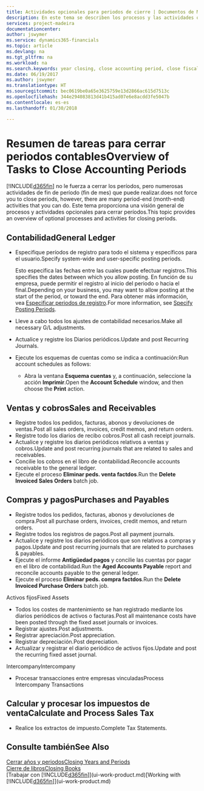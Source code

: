```yaml
---
title: Actividades opcionales para periodos de cierre | Documentos de Microsoft
description: En este tema se describen los procesos y las actividades opcionales para cerrar periodos contables en Finance and Operations, Business edition.
services: project-madeira
documentationcenter: 
author: jswymer
ms.service: dynamics365-financials
ms.topic: article
ms.devlang: na
ms.tgt_pltfrm: na
ms.workload: na
ms.search.keywords: year closing, close accounting period, close fiscal year, aging, creditor payments, vendor payments
ms.date: 06/19/2017
ms.author: jswymer
ms.translationtype: HT
ms.sourcegitcommit: bec0619be0a65e3625759e13d2866ac615d7513c
ms.openlocfilehash: 344e294083813d41b415ad07e6e8acdd3fe5047b
ms.contentlocale: es-es
ms.lasthandoff: 01/30/2018

---
```

# <a name="overview-of-tasks-to-close-accounting-periods"></a><span data-ttu-id="bbe19-103">Resumen de tareas para cerrar periodos contables</span><span class="sxs-lookup"><span data-stu-id="bbe19-103">Overview of Tasks to Close Accounting Periods</span></span>
[!INCLUDE[d365fin](includes/d365fin_md.md)] <span data-ttu-id="bbe19-104"> no le fuerza a cerrar los períodos, pero numerosas actividades de fin de período (fin de mes) que puede realizar.</span><span class="sxs-lookup"><span data-stu-id="bbe19-104">does not force you to close periods, however, there are many period-end (month-end) activities that you can do.</span></span> <span data-ttu-id="bbe19-105">Este tema proporciona una visión general de procesos y actividades opcionales para cerrar períodos.</span><span class="sxs-lookup"><span data-stu-id="bbe19-105">This topic provides an overview of optional processes and activities for closing periods.</span></span>  

## <a name="general-ledger"></a><span data-ttu-id="bbe19-106">Contabilidad</span><span class="sxs-lookup"><span data-stu-id="bbe19-106">General Ledger</span></span>
* <span data-ttu-id="bbe19-107">Especifique períodos de registro para todo el sistema y específicos para el usuario.</span><span class="sxs-lookup"><span data-stu-id="bbe19-107">Specify system-wide and user-specific posting periods.</span></span>  

    <span data-ttu-id="bbe19-108">Esto especifica las fechas entre las cuales puede efectuar registros.</span><span class="sxs-lookup"><span data-stu-id="bbe19-108">This specifies the dates between which you allow posting.</span></span> <span data-ttu-id="bbe19-109">En función de su empresa, puede permitir el registro al inicio del periodo o hacia el final.</span><span class="sxs-lookup"><span data-stu-id="bbe19-109">Depending on your business, you may want to allow posting at the start of the period, or toward the end.</span></span> <span data-ttu-id="bbe19-110">Para obtener más información, vea [Especificar periodos de registro](finance-how-specify-posting-periods.md).</span><span class="sxs-lookup"><span data-stu-id="bbe19-110">For more information, see [Specify Posting Periods](finance-how-specify-posting-periods.md).</span></span>  
* <span data-ttu-id="bbe19-111">Lleve a cabo todos los ajustes de contabilidad necesarios.</span><span class="sxs-lookup"><span data-stu-id="bbe19-111">Make all necessary G/L adjustments.</span></span>  
* <span data-ttu-id="bbe19-112">Actualice y registre los Diarios periódicos.</span><span class="sxs-lookup"><span data-stu-id="bbe19-112">Update and post Recurring Journals.</span></span>  
  <!--* Process Consolidations-->
* <span data-ttu-id="bbe19-113">Ejecute los esquemas de cuentas como se indica a continuación:</span><span class="sxs-lookup"><span data-stu-id="bbe19-113">Run account schedules as follows:</span></span>  
  * <span data-ttu-id="bbe19-114">Abra la ventana **Esquema cuentas** y, a continuación, seleccione la acción **Imprimir**.</span><span class="sxs-lookup"><span data-stu-id="bbe19-114">Open the **Account Schedule** window, and then choose the **Print** action.</span></span>  

## <a name="sales-and-receivables"></a><span data-ttu-id="bbe19-115">Ventas y cobros</span><span class="sxs-lookup"><span data-stu-id="bbe19-115">Sales and Receivables</span></span>
* <span data-ttu-id="bbe19-116">Registre todos los pedidos, facturas, abonos y devoluciones de ventas.</span><span class="sxs-lookup"><span data-stu-id="bbe19-116">Post all sales orders, invoices, credit memos, and return orders.</span></span>  
* <span data-ttu-id="bbe19-117">Registre todo los diarios de recibo cobros.</span><span class="sxs-lookup"><span data-stu-id="bbe19-117">Post all cash receipt journals.</span></span>  
* <span data-ttu-id="bbe19-118">Actualice y registre los diarios periódicos relativos a ventas y cobros.</span><span class="sxs-lookup"><span data-stu-id="bbe19-118">Update and post recurring journals that are related to sales and receivables.</span></span>  
* <span data-ttu-id="bbe19-119">Concilie los cobros en el libro de contabilidad.</span><span class="sxs-lookup"><span data-stu-id="bbe19-119">Reconcile accounts receivable to the general ledger.</span></span>  
* <span data-ttu-id="bbe19-120">Ejecute el proceso **Eliminar peds. venta factdos**.</span><span class="sxs-lookup"><span data-stu-id="bbe19-120">Run the **Delete Invoiced Sales Orders** batch job.</span></span>  

## <a name="purchases-and-payables"></a><span data-ttu-id="bbe19-121">Compras y pagos</span><span class="sxs-lookup"><span data-stu-id="bbe19-121">Purchases and Payables</span></span>
* <span data-ttu-id="bbe19-122">Registre todos los pedidos, facturas, abonos y devoluciones de compra.</span><span class="sxs-lookup"><span data-stu-id="bbe19-122">Post all purchase orders, invoices, credit memos, and return orders.</span></span>  
* <span data-ttu-id="bbe19-123">Registre todos los registros de pagos.</span><span class="sxs-lookup"><span data-stu-id="bbe19-123">Post all payment journals.</span></span>  
* <span data-ttu-id="bbe19-124">Actualice y registre los diarios periódicos que son relativos a compras y pagos.</span><span class="sxs-lookup"><span data-stu-id="bbe19-124">Update and post recurring journals that are related to purchases & payables.</span></span>  
* <span data-ttu-id="bbe19-125">Ejecute el informe **Antigüedad pagos** y concilie las cuentas por pagar en el libro de contabilidad.</span><span class="sxs-lookup"><span data-stu-id="bbe19-125">Run the **Aged Accounts Payable** report and reconcile accounts payable to the general ledger.</span></span>  
* <span data-ttu-id="bbe19-126">Ejecute el proceso **Eliminar peds. compra factdos**.</span><span class="sxs-lookup"><span data-stu-id="bbe19-126">Run the **Delete Invoiced Purchase Orders** batch job.</span></span>  

<span data-ttu-id="bbe19-127">Activos fijos</span><span class="sxs-lookup"><span data-stu-id="bbe19-127">Fixed Assets</span></span>
* <span data-ttu-id="bbe19-128">Todos los costes de mantenimiento se han registrado mediante los diarios periódicos de activos o facturas.</span><span class="sxs-lookup"><span data-stu-id="bbe19-128">Post all maintenance costs have been posted through the fixed asset journals or invoices.</span></span>
* <span data-ttu-id="bbe19-129">Registrar ajustes.</span><span class="sxs-lookup"><span data-stu-id="bbe19-129">Post adjustments.</span></span>
* <span data-ttu-id="bbe19-130">Registrar apreciación.</span><span class="sxs-lookup"><span data-stu-id="bbe19-130">Post appreciation.</span></span>
* <span data-ttu-id="bbe19-131">Registrar depreciación.</span><span class="sxs-lookup"><span data-stu-id="bbe19-131">Post depreciation.</span></span>
* <span data-ttu-id="bbe19-132">Actualizar y registrar el diario periódico de activos fijos.</span><span class="sxs-lookup"><span data-stu-id="bbe19-132">Update and post the recurring fixed asset journal.</span></span>

<span data-ttu-id="bbe19-133">Intercompany</span><span class="sxs-lookup"><span data-stu-id="bbe19-133">Intercompany</span></span>
* <span data-ttu-id="bbe19-134">Procesar transacciones entre empresas vinculadas</span><span class="sxs-lookup"><span data-stu-id="bbe19-134">Process Intercompany Transactions</span></span>

## <a name="calculate-and-process-sales-tax"></a><span data-ttu-id="bbe19-135">Calcular y procesar los impuestos de venta</span><span class="sxs-lookup"><span data-stu-id="bbe19-135">Calculate and Process Sales Tax</span></span>
* <span data-ttu-id="bbe19-136">Realice los extractos de impuesto.</span><span class="sxs-lookup"><span data-stu-id="bbe19-136">Complete Tax Statements.</span></span>  

## <a name="see-also"></a><span data-ttu-id="bbe19-137">Consulte también</span><span class="sxs-lookup"><span data-stu-id="bbe19-137">See Also</span></span>
[<span data-ttu-id="bbe19-138">Cerrar años y periodos</span><span class="sxs-lookup"><span data-stu-id="bbe19-138">Closing Years and Periods</span></span>](year-close-years-periods.md)  
[<span data-ttu-id="bbe19-139">Cierre de libros</span><span class="sxs-lookup"><span data-stu-id="bbe19-139">Closing Books</span></span>](year-close-books.md)  
<span data-ttu-id="bbe19-140">[Trabajar con [!INCLUDE[d365fin](includes/d365fin_md.md)]](ui-work-product.md)</span><span class="sxs-lookup"><span data-stu-id="bbe19-140">[Working with [!INCLUDE[d365fin](includes/d365fin_md.md)]](ui-work-product.md)</span></span>

